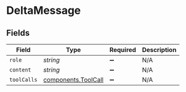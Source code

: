 # DeltaMessage


## Fields

| Field                                                      | Type                                                       | Required                                                   | Description                                                |
| ---------------------------------------------------------- | ---------------------------------------------------------- | ---------------------------------------------------------- | ---------------------------------------------------------- |
| `role`                                                     | *string*                                                   | :heavy_minus_sign:                                         | N/A                                                        |
| `content`                                                  | *string*                                                   | :heavy_minus_sign:                                         | N/A                                                        |
| `toolCalls`                                                | [components.ToolCall](../../models/components/toolcall.md) | :heavy_minus_sign:                                         | N/A                                                        |